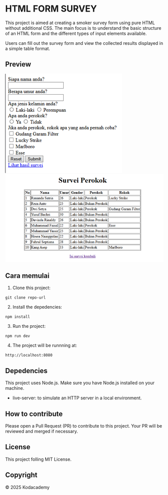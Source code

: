 # HTML FORM SURVEY
This project is aimed at creating a smoker survey form using pure HTML without additional CSS.
The main focus is to understand the basic structure of an HTML form and the different types of input elements available.

Users can fill out the survey form and view the collected results displayed in a simple table format.

## Preview
![Preview](/form.png)
![Preview](/table.png)

## Cara memulai
1. Clone this project:
```
git clone repo-url
```

2. Install the depedencies:
```
npm install
```

3. Run the project:
```
npm run dev
```

4. The project will be runnning at:
``` 
http://localhost:8080
```

## Depedencies

This project uses Node.js. Make sure you have Node.js installed on your machine.

- live-server: to simulate an HTTP server in a local environment.

## How to contribute

Please open a Pull Request (PR) to contribute to this project.
Your PR will be reviewed and merged if necessary.

## License

This project folling MIT License.

## Copyright
&copy; 2025 Kodacademy